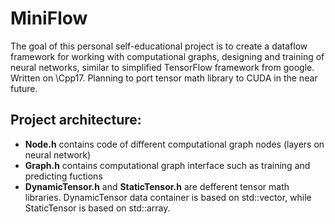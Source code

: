 # MiniFlow

The goal of this personal self-educational project is to create a dataflow framework for working with computational graphs, designing and training of neural networks, similar to simplified TensorFlow framework from google. Written on \Cpp17. Planning to port tensor math library to CUDA in the near future.

## Project architecture:

* **Node.h** contains code of different computational graph nodes (layers on neural network)
* **Graph.h** contains computational graph interface such as training and predicting fuctions
* **DynamicTensor.h** and **StaticTensor.h** are defferent tensor math libraries. 
  DynamicTensor data container is based on std::vector, while StaticTensor is based on std::array.
